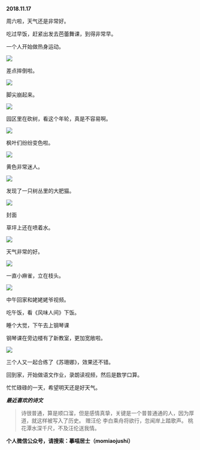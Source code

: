 
          
            
**2018.11.17**

周六啦，天气还是非常好。

吃过早饭，赶紧出发去芭蕾舞课，到得非常早。

一个人开始做热身运动。




![](//upload-images.jianshu.io/upload_images/51001-28fea81da71b9987.jpg)




差点摔倒啦。




![](//upload-images.jianshu.io/upload_images/51001-753ac3ada449fd31.jpg)




脚尖崩起来。




![](//upload-images.jianshu.io/upload_images/51001-8f9eb010584762ba.jpg)




园区里在砍树，看这个年轮，真是不容易啊。




![](//upload-images.jianshu.io/upload_images/51001-7f7b1d1d6c34ab58.jpg)




枫叶们纷纷变色啦。




![](//upload-images.jianshu.io/upload_images/51001-b2c342be2ec98533.jpg)




黄色非常迷人。




![](//upload-images.jianshu.io/upload_images/51001-be640f9249fb418b.jpg)




发现了一只树丛里的大肥猫。




![](//upload-images.jianshu.io/upload_images/51001-a7998cae8ab5828a.jpg)

封面


草坪上还在喷着水。




![](//upload-images.jianshu.io/upload_images/51001-622550f8edf2f707.jpg)




天气非常的好。




![](//upload-images.jianshu.io/upload_images/51001-e515f4fc8085e3ba.jpg)




一直小麻雀，立在枝头。




![](//upload-images.jianshu.io/upload_images/51001-a1478b06ea974913.jpg)




中午回家和姥姥姥爷视频。

吃午饭，看《风味人间》下饭。

睡个大觉，下午去上钢琴课

钢琴课在旁边楼有了新教室，更加宽敞啦。




![](//upload-images.jianshu.io/upload_images/51001-960321fe90fa80d1.jpg)




三个人又一起合练了《苏珊娜》，效果还不错。

回到家，开始做语文作业，录朗读视频，然后是数学口算。

忙忙碌碌的一天，希望明天还是好天气。


***最近喜欢的诗文***
>诗很普通，算是顺口溜，但是感情真挚，关键是一个普普通通的人，因为厚道，就这样被写入了历史。
赠汪伦
李白乘舟将欲行，忽闻岸上踏歌声。
桃花潭水深千尺，不及汪伦送我情。




**个人微信公众号，请搜索：摹喵居士（momiaojushi）**

          
        